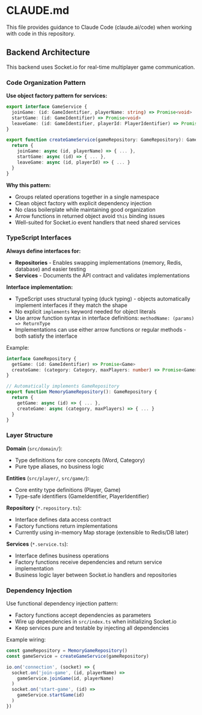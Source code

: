 # CLAUDE.md

This file provides guidance to Claude Code (claude.ai/code) when working with code in this repository.

## Backend Architecture

This backend uses Socket.io for real-time multiplayer game communication.

### Code Organization Pattern

**Use object factory pattern for services:**

```typescript
export interface GameService {
  joinGame: (id: GameIdentifier, playerName: string) => Promise<void>
  startGame: (id: GameIdentifier) => Promise<void>
  leaveGame: (id: GameIdentifier, playerId: PlayerIdentifier) => Promise<void>
}

export function createGameService(gameRepository: GameRepository): GameService {
  return {
    joinGame: async (id, playerName) => { ... },
    startGame: async (id) => { ... },
    leaveGame: async (id, playerId) => { ... }
  }
}
```

**Why this pattern:**
- Groups related operations together in a single namespace
- Clean object factory with explicit dependency injection
- No class boilerplate while maintaining good organization
- Arrow functions in returned object avoid `this` binding issues
- Well-suited for Socket.io event handlers that need shared services

### TypeScript Interfaces

**Always define interfaces for:**
- **Repositories** - Enables swapping implementations (memory, Redis, database) and easier testing
- **Services** - Documents the API contract and validates implementations

**Interface implementation:**
- TypeScript uses structural typing (duck typing) - objects automatically implement interfaces if they match the shape
- No explicit `implements` keyword needed for object literals
- Use arrow function syntax in interface definitions: `methodName: (params) => ReturnType`
- Implementations can use either arrow functions or regular methods - both satisfy the interface

Example:
```typescript
interface GameRepository {
  getGame: (id: GameIdentifier) => Promise<Game>
  createGame: (category: Category, maxPlayers: number) => Promise<Game>
}

// Automatically implements GameRepository
export function MemoryGameRepository(): GameRepository {
  return {
    getGame: async (id) => { ... },
    createGame: async (category, maxPlayers) => { ... }
  }
}
```

### Layer Structure

**Domain** (`src/domain/`):
- Type definitions for core concepts (Word, Category)
- Pure type aliases, no business logic

**Entities** (`src/player/`, `src/game/`):
- Core entity type definitions (Player, Game)
- Type-safe identifiers (GameIdentifier, PlayerIdentifier)

**Repository** (`*.repository.ts`):
- Interface defines data access contract
- Factory functions return implementations
- Currently using in-memory Map storage (extensible to Redis/DB later)

**Services** (`*.service.ts`):
- Interface defines business operations
- Factory functions receive dependencies and return service implementation
- Business logic layer between Socket.io handlers and repositories

### Dependency Injection

Use functional dependency injection pattern:
- Factory functions accept dependencies as parameters
- Wire up dependencies in `src/index.ts` when initializing Socket.io
- Keep services pure and testable by injecting all dependencies

Example wiring:
```typescript
const gameRepository = MemoryGameRepository()
const gameService = createGameService(gameRepository)

io.on('connection', (socket) => {
  socket.on('join-game', (id, playerName) =>
    gameService.joinGame(id, playerName)
  )
  socket.on('start-game', (id) =>
    gameService.startGame(id)
  )
})
```
